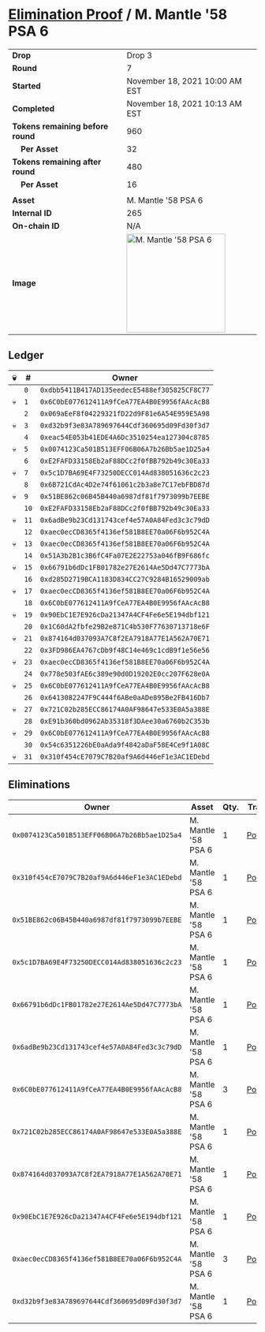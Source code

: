 # [Elimination Proof](./readme.md) / M. Mantle &#039;58 PSA 6

|||
|---|---|
| **Drop** | Drop 3 |
| **Round** | 7 |
| **Started** | November 18, 2021 10:00 AM EST |
| **Completed** | November 18, 2021 10:13 AM EST |
| **Tokens remaining before round** | 960 |
| **&nbsp;&nbsp;&nbsp;&nbsp;Per Asset** | 32 |
| **Tokens remaining after round** | 480 |
| **&nbsp;&nbsp;&nbsp;&nbsp;Per Asset** | 16 |
| | |
| **Asset** | M. Mantle &#039;58 PSA 6 |
| **Internal ID** | 265 |
| **On-chain ID** | N/A |
| **Image** | <img src="https://tcdn.blokpax.com/94d9199b-dc5b-4b43-adf8-582fa1f5e70d/23f4d9b3650b3dd07d1f0f77e6ae6edde1326ed15ce6825ce421a02fb03d1abe.jpg" height="200" alt="M. Mantle &#039;58 PSA 6" /> |

## Ledger

| 💀 | # | Owner |
| --- | --- | --- |
|  | `0` | `0xdbb5411B417AD135eedecE5488ef305825CF8C77` |
| 💀 | `1` | `0x6C0bE077612411A9fCeA77EA4B0E9956fAAcAcB8` |
|  | `2` | `0x069aEeF8f04229321fD22d9F81e6A54E959E5A98` |
| 💀 | `3` | `0xd32b9f3e83A789697644Cdf360695d09Fd30f3d7` |
|  | `4` | `0xeac54E053b41EDE4A6Dc3510254ea127304c8785` |
| 💀 | `5` | `0x0074123Ca501B513EFF06B06A7b26Bb5ae1D25a4` |
|  | `6` | `0xE2FAFD33158Eb2aF88DCc2f0fBB792b49c30Ea33` |
| 💀 | `7` | `0x5c1D7BA69E4F73250DECC014Ad838051636c2c23` |
|  | `8` | `0x6B721CdAc4D2e74f61061c2b3a8e7C17ebFBD87d` |
| 💀 | `9` | `0x51BE862c06B45B440a6987df81f7973099b7EEBE` |
|  | `10` | `0xE2FAFD33158Eb2aF88DCc2f0fBB792b49c30Ea33` |
| 💀 | `11` | `0x6adBe9b23Cd131743cef4e57A0A84Fed3c3c79dD` |
|  | `12` | `0xaec0ecCD8365f4136ef581B8EE70a06F6b952C4A` |
| 💀 | `13` | `0xaec0ecCD8365f4136ef581B8EE70a06F6b952C4A` |
|  | `14` | `0x51A3b2B1c3B6fC4Fa07E2E22753a046fB9F686fc` |
| 💀 | `15` | `0x66791b6dDc1FB01782e27E2614Ae5Dd47C7773bA` |
|  | `16` | `0xd285D2719BCA1183D834CC27C9284B16529009ab` |
| 💀 | `17` | `0xaec0ecCD8365f4136ef581B8EE70a06F6b952C4A` |
|  | `18` | `0x6C0bE077612411A9fCeA77EA4B0E9956fAAcAcB8` |
| 💀 | `19` | `0x90EbC1E7E926cDa21347A4CF4Fe6e5E194dbf121` |
|  | `20` | `0x1C60dA2fbfe29B2e871C4b530F77630713718e6F` |
| 💀 | `21` | `0x874164d037093A7C8f2EA7918A77E1A562A70E71` |
|  | `22` | `0x3FD986EA4767cDb9f48C14e469c1cdB9f1e56e56` |
| 💀 | `23` | `0xaec0ecCD8365f4136ef581B8EE70a06F6b952C4A` |
|  | `24` | `0x778e503fAE6c389e90d0D19202E0cc207F628e0A` |
| 💀 | `25` | `0x6C0bE077612411A9fCeA77EA4B0E9956fAAcAcB8` |
|  | `26` | `0x6413082247F9C444f6ABe0aADe895Be2FB416Db7` |
| 💀 | `27` | `0x721C02b285ECC86174A0AF98647e533E0A5a388E` |
|  | `28` | `0xE91b360bd0962Ab35318f3DAee30a6760b2C353b` |
| 💀 | `29` | `0x6C0bE077612411A9fCeA77EA4B0E9956fAAcAcB8` |
|  | `30` | `0x54c6351226bE0aAda9f4842aDaF58E4Ce9f1A08C` |
| 💀 | `31` | `0x310f454cE7079C7B20af9A6d446eF1e3AC1EDebd` |


## Eliminations

| Owner | Asset | Qty. | Transaction |
| --- | --- | --- | --- |
| `0x0074123Ca501B513EFF06B06A7b26Bb5ae1D25a4` | M. Mantle '58 PSA 6 | 1 | [Polygonscan](https://polygonscan.com/tx/0xe3c39860403a86d6a9bea3b4369e35c0640cf569b027e373c4efdcd566006dc7) |
| `0x310f454cE7079C7B20af9A6d446eF1e3AC1EDebd` | M. Mantle '58 PSA 6 | 1 | [Polygonscan](https://polygonscan.com/tx/0x92aebd48c092cf44209414e41b544bbc05bed5bdfb28faf665ce29d6881851e3) |
| `0x51BE862c06B45B440a6987df81f7973099b7EEBE` | M. Mantle '58 PSA 6 | 1 | [Polygonscan](https://polygonscan.com/tx/0x3e804a9d08eaaa3b20843f16541eb76122a0728533ed2775cb21662c679236eb) |
| `0x5c1D7BA69E4F73250DECC014Ad838051636c2c23` | M. Mantle '58 PSA 6 | 1 | [Polygonscan](https://polygonscan.com/tx/0xe53a259f5b5fcf9567417fa100fc30b6056fede82f548e8824ac09a3ed61354d) |
| `0x66791b6dDc1FB01782e27E2614Ae5Dd47C7773bA` | M. Mantle '58 PSA 6 | 1 | [Polygonscan](https://polygonscan.com/tx/0x5037c86337ff9c2cffd944146000118232750992a5d601bb6b81666ac2d49133) |
| `0x6adBe9b23Cd131743cef4e57A0A84Fed3c3c79dD` | M. Mantle '58 PSA 6 | 1 | [Polygonscan](https://polygonscan.com/tx/0x0e1c527bc6a06e811676ec7296960f852e9ca66f2b6bfd9a8768914c1e297d07) |
| `0x6C0bE077612411A9fCeA77EA4B0E9956fAAcAcB8` | M. Mantle '58 PSA 6 | 3 | [Polygonscan](https://polygonscan.com/tx/0x5deffd09702a741842ef457d9c3c3528c2d325bacb64c5612ebe31dca8e6ea8a) |
| `0x721C02b285ECC86174A0AF98647e533E0A5a388E` | M. Mantle '58 PSA 6 | 1 | [Polygonscan](https://polygonscan.com/tx/0x10ad377ad7677c49b1d2f668db7164092cc8bf62d8dd05afa2cce4775a63be03) |
| `0x874164d037093A7C8f2EA7918A77E1A562A70E71` | M. Mantle '58 PSA 6 | 1 | [Polygonscan](https://polygonscan.com/tx/0x622f286b376837741b91312baf48e83717d8fa1006952bac70b6fcc1bc54efa6) |
| `0x90EbC1E7E926cDa21347A4CF4Fe6e5E194dbf121` | M. Mantle '58 PSA 6 | 1 | [Polygonscan](https://polygonscan.com/tx/0x5a6889f7e4c166710d3a82c189f465e738f1e52e20558eb9735f0929d37b37bf) |
| `0xaec0ecCD8365f4136ef581B8EE70a06F6b952C4A` | M. Mantle '58 PSA 6 | 3 | [Polygonscan](https://polygonscan.com/tx/0x6e3830e77a99774b9626dd81d5e17e6219d0a456fddce3639e9763695623d1f2) |
| `0xd32b9f3e83A789697644Cdf360695d09Fd30f3d7` | M. Mantle '58 PSA 6 | 1 | [Polygonscan](https://polygonscan.com/tx/0xe94eaaafe839c8901553b7020b9737cf30ed44a0abcd8399571d1cd01faaaf3f) |
